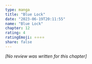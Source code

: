 ```yaml
---
type: manga
title: "Blue Lock"
date: "2023-06-19T20:11:55"
name: "Blue Lock"
chapter: 12
rating: 4
ratingEmoji: ⭐️⭐️⭐️⭐️
share: false
---
```


*[No review was written for this chapter]*
